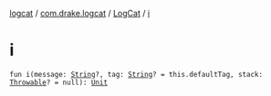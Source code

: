 [logcat](../../index.md) / [com.drake.logcat](../index.md) / [LogCat](index.md) / [i](./i.md)

# i

`fun i(message: `[`String`](https://kotlinlang.org/api/latest/jvm/stdlib/kotlin/-string/index.html)`?, tag: `[`String`](https://kotlinlang.org/api/latest/jvm/stdlib/kotlin/-string/index.html)`? = this.defaultTag, stack: `[`Throwable`](https://kotlinlang.org/api/latest/jvm/stdlib/kotlin/-throwable/index.html)`? = null): `[`Unit`](https://kotlinlang.org/api/latest/jvm/stdlib/kotlin/-unit/index.html)